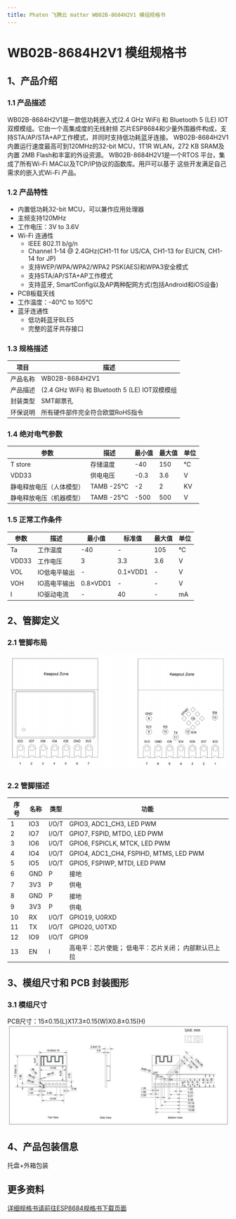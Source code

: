 ```yaml
---
title: Phaten 飞腾云 matter WB02B-8684H2V1 模组规格书
---
```

# WB02B-8684H2V1 模组规格书

## 1、产品介绍
### 1.1 产品描述
WB02B-8684H2V1是⼀款低功耗嵌⼊式(2.4 GHz Wi­Fi) 和 Bluetooth 5 (LE) IOT双模模组。它由⼀个⾼集成度的⽆线射频
芯⽚ESP8684和少量外围器件构成，⽀持STA/AP/STA+AP⼯作模式，并同时⽀持低功耗蓝⽛连接。
WB02B-8684H2V1内置运⾏速度最⾼可到120MHz的32-bit MCU，1T1R WLAN，272 KB SRAM及内置
2MB Flash和丰富的外设资源。
WB02B-8684H2V1是⼀个RTOS 平台，集成了所有Wi-Fi MAC以及TCP/IP协议的函数库。⽤⼾可以基于
这些开发满⾜⾃⼰需求的嵌⼊式Wi-Fi 产品。

### 1.2 产品特性

- 内置低功耗32-bit MCU，可以兼作应⽤处理器
- 主频⽀持120MHz
- ⼯作电压：3V to 3.6V
- Wi-Fi 连通性
    - IEEE 802.11 b/g/n
    - Channel 1-14 @ 2.4GHz(CH1-11 for US/CA, CH1-13 for EU/CN, CH1-14 for JP) 
    - ⽀持WEP/WPA/WPA2/WPA2 PSK(AES)和WPA3安全模式
    - ⽀持STA/AP/STA+AP⼯作模式
    - ⽀持蓝⽛, SmartConfig以及AP两种配⽹⽅式(包括Android和iOS设备)
- PCB板载天线
- ⼯作温度：-40℃ to 105℃
- 蓝⽛连通性
    - 低功耗蓝⽛BLE5
    - 完整的蓝⽛共存接⼝

### 1.3 规格描述

| 项目 | 描述 |
| --- | --- |
| 产品名称 | WB02B-8684H2V1 |
| 产品描述 | (2.4 GHz Wi­Fi) 和 Bluetooth 5 (LE) IOT双模模组 |
| 封装类型 |  SMT邮票孔 |
| 环保说明 | 所有硬件部件完全符合欧盟RoHS指令 |


### 1.4 绝对电气参数

| 参数 | 描述 | 最⼩值 | 最⼤值 | 单位 |
| --- | --- | --- | --- | --- |
| T store | 存储温度 | -40 | 150 | ℃ |
| VDD33 | 供电电压 | -0.3 | 3.6 | V |
| 静电释放电压（⼈体模型） | TAMB -25℃ | -2 | 2 | KV |
| 静电释放电压（机器模型） | TAMB -25℃ | -500 | 500 | V |


### 1.5 正常工作条件

| 参数 | 描述 | 最⼩值 | 标准值 | 最⼤值 | 单位 |
| --- | --- | --- | --- | --- | --- |
| Ta | ⼯作温度 | -40 | - | 105 | ℃ |
| VDD33 | ⼯作电压 | 3 | 3.3 | 3.6 | V |
| VOL | IO低电平输出 | - | 0.1×VDD1 | - | V |
| VOH | IO⾼电平输出 | 0.8×VDD1 | - | - | V |
| I | IO驱动电流 | - | 40 | - | mA |

<!-- ## 2、射频参数
### 2.1 Wi-Fi射频性能

Wi-Fi基本射频性能

| 产品特性 | 产品描述 |
| --- | --- |
| ⽆线标准 | IEEE 802.11 b/g/n |
| ⼯作频率 | 2.400 GHz ~ 2.4835 GHz (2.4 GHz ISM Band) |
| 调制⽅法 | DSSS,DBPSK, DQPSK, CCK and OFDM (BPSK/QPSK/16-QAM/ 64-QAM) |
| Wi-Fi通道 | Channel 1-14@2.4GHz(CH1-11 for US/CA, CH1-13 for EU/CN, CH1-14 for JP) |
| 天线类型 | PCB板载天线 |

Wi-Fi发射性能

| TX | 最⼩值 | 典型值 | 最⼤值模式 | 单位 |
| --- | --- | --- | --- | --- |
| 802.11b@1Mbps EVM≤-21dB | - | 21 | - | dBm |
| 802.11b@11Mbps EVM≤-21dB | - | 21 | - | dBm |
| 802.11g@54Mbps EVM≤-25dB | - | 19 | - | dBm |
| 802.11g@6Mbps EVM≤-5dB | - | 21 | - | dBm |
| 802.11n@HT20 MCS0 EVM≤-5dB | - | 20 | - | dBm |
| 频偏误差 | -12 | - | 12 | ppm |

Wi-F接收性能

| | RX | 典型值 | 单位 |
| --- | --- | --- |
| 802.11b@11Mbps PER≤10% | -90 | dBm |
| 802.11n@HT20 MCS7 PER≤10% | -74 | dBm |
| 802.11g@54Mbps PER≤10% | -77 | dBm |

### 2.2 蓝⽛技术指标

蓝⽛基本规格

| 产品特性 | 产品描述 |
|---------|---------|
| 蓝⽛规格 | BLE5    |
| ⼯作频率 | 2.402~2.480GHz |

蓝⽛发射性能

| TX | 最⼩值 | 典型值 | 最⼤值 | 单位 |
|----|-------|-------|-------|-----|
| 发射功率 | -24 | - | 21 | dBm |
| 连接速率 | - | 1 | - | Mbps |
| 连接速率 | - | 1 | - | Mbps |

蓝⽛接收性能

| RX | 典型值 | 单位 |
|----|--------|-----|
| 灵敏度 @ PER≤1% | ≤-85 | dBm | -->

<!-- ## 3、天线信息
### 3.1 天线类型

PCB板载天线

### 3.2 天线设计注意事项
 当Wi-Fi模组上使⽤PCB 板载天线时，为确保Wi-Fi 性能的最优化，建议模组天线部分和其他⾦属件距
离⾄少在15mm 以上。⽤⼾PCB 板在天线区域勿⾛线甚⾄覆铜，以免影响天线性能。

![](/assets/images/matter/板载天线.png) -->

## 2、管脚定义
### 2.1 管脚布局

![](/assets/images/matter/8684-05管脚.png)

### 2.2 管脚描述

| 序号 | 名称 | 类型 | 功能 |
| ---- | ---- | ---- | ---- |
| 1 | IO3 | I/O/T | GPIO3, ADC1_CH3, LED PWM |
| 2 | IO7 | I/O/T | GPIO7, FSPID, MTDO, LED PWM |
| 3 | IO6 | I/O/T | GPIO6, FSPICLK, MTCK, LED PWM |
| 4 | IO4 | I/O/T | GPIO4, ADC1_CH4, FSPIHD, MTMS, LED PWM |
| 5 | IO5 | I/O/T | GPIO5, FSPIWP, MTDI, LED PWM |
| 6 | GND | P | 接地 |
| 7 | 3V3 | P | 供电 |
| 8 | GND | P | 接地 |
| 9 | 3V3 | P | 供电 |
| 10 | RX | I/O/T | GPIO19, U0RXD |
| 11 | TX | I/O/T | GPIO20, U0TXD |
| 12 | IO9 | I/O/T | GPIO9 |
| 13 | EN | I | ⾼电平：芯⽚使能； 低电平：芯⽚关闭； 内部默认已上拉 |

## 3、模组尺⼨和 PCB 封装图形
### 3.1 模组尺⼨
PCB尺⼨：15±0.15(L)X17.3±0.15(W)X0.8±0.15(H)
![](/assets/images/matter/8684-05尺寸.png)

## 4、产品包装信息

托盘+外箱包装

## 更多资料

[详细规格书请前往ESP8684规格书下载页面](../../download/8720df/8720df_datasheet.md#esp8684)